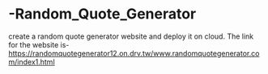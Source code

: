 # -Random_Quote_Generator
create a random quote generator website and deploy it on cloud. The link for the website is-https://randomquotegenerator12.on.drv.tw/www.randomquotegenerator.com/index1.html
